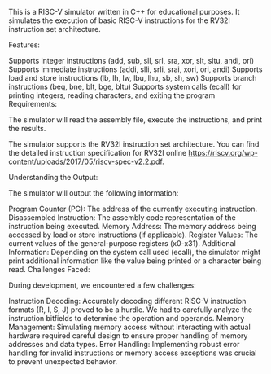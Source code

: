 This is a RISC-V simulator written in C++ for educational purposes. It simulates the execution of basic RISC-V instructions for the RV32I instruction set architecture.

Features:

Supports integer instructions (add, sub, sll, srl, sra, xor, slt, sltu, andi, ori)
Supports immediate instructions (addi, slli, srli, srai, xori, ori, andi)
Supports load and store instructions (lb, lh, lw, lbu, lhu, sb, sh, sw)
Supports branch instructions (beq, bne, blt, bge, bltu)
Supports system calls (ecall) for printing integers, reading characters, and exiting the program
Requirements:

The simulator will read the assembly file, execute the instructions, and print the results.


The simulator supports the RV32I instruction set architecture. You can find the detailed instruction specification for RV32I online https://riscv.org/wp-content/uploads/2017/05/riscv-spec-v2.2.pdf.

Understanding the Output:

The simulator will output the following information:

Program Counter (PC): The address of the currently executing instruction.
Disassembled Instruction: The assembly code representation of the instruction being executed.
Memory Address: The memory address being accessed by load or store instructions (if applicable).
Register Values: The current values of the general-purpose registers (x0-x31).
Additional Information: Depending on the system call used (ecall), the simulator might print additional information like the value being printed or a character being read.
Challenges Faced:

During development, we encountered a few challenges:

Instruction Decoding: Accurately decoding different RISC-V instruction formats (R, I, S, J) proved to be a hurdle. We had to carefully analyze the instruction bitfields to determine the operation and operands.
Memory Management: Simulating memory access without interacting with actual hardware required careful design to ensure proper handling of memory addresses and data types.
Error Handling: Implementing robust error handling for invalid instructions or memory access exceptions was crucial to prevent unexpected behavior.
